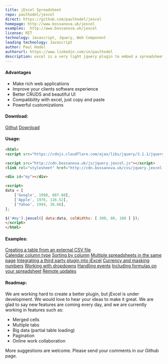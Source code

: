 ```yaml
---
title: jExcel Spreadsheet
repo: paulhodel/jexcel
direct: https://github.com/paulhodel/jexcel
homepage: http://www.bossanova.uk/jexcel
examples:  http://www.bossanova.uk/jexcel
license: MIT
technology: Javascript, Jquery, Web Component
leading technology: Javascript
author: Paul Hodel
authorurl: https://www.linkedin.com/in/paulhodel
description: excel is a very light jquery plugin to embed a spreadsheet, compatible with Excel, in your browser. You can load data straight to the table from a JS array, json or even a CSV file. You can copy and paste from or to Excel straight to jExcel. You can easily integrate with third party jquery plugins to create your own custom colums, custom editors, and others. And, it has a plenty of nice features such as key-value dropdown, CSV loading/exporting, multiple spreadsheets and much more. We have a large roadmap ahead and we are constantly improving, so don't forget to send us your ideas.
---
```

#### Advantages

* Make rich web applications
* Improve your clients software experience
* Better CRUDS and beautiful UI
* Compatibility with excel, just copy and paste
* Powerful customizations

#### Download:

[Githut](http://github.com/paulhodel/jexcel)
[Download](https://github.com/paulhodel/jexcel/archive/master.zip)

#### Usage:
```html
<html>
<script src="https://cdnjs.cloudflare.com/ajax/libs/jquery/3.1.1/jquery.min.js"></script>

<script src="http://cdn.bossanova.uk/js/jquery.jexcel.js"></script>
<link rel="stylesheet" href="http://cdn.bossanova.uk/css/jquery.jexcel.css" type="text/css" />

<div id="my"></div>

<script>
data = [
    ['Google', 1998, 807.80],
    ['Apple', 1976, 116.52],
    ['Yahoo', 1994, 38.66],
];

$('#my').jexcel({ data:data, colWidths: [ 300, 80, 100 ] });
</script>
</html>
```

#### Examples:

[Creating a table from an external CSV file](http://www.bossanova.uk/jexcel/creating-a-table-from-an-external-csv-file)   
[Calendar column type](/jexcel/using-a-calendar-column-type)
[Sorting by column](http://www.bossanova.uk/jexcel/reorder)
[Multiple spreadsheets in the same page](/jexcel/multiple-spreadsheets-in-the-same-page)
[Integrating a third party plugin into jExcel](http://www.bossanova.uk/jexcel/integrating-a-third-party-plugin-into-your-spreadsheet)
[Currency and masking numbers](http://www.bossanova.uk/jexcel/currency-and-masking-numbers)
[Working with dropdowns](http://www.bossanova.uk/jexcel/working-with-dropdowns)
[Handling events](http://www.bossanova.uk/jexcel/tracking-changes-on-the-spreadsheet)
[Including formulas on your spreadsheet](http://www.bossanova.uk/jexcel/including-formulas-on-your-spreadsheet)
[Remote updates](http://www.bossanova.uk/jexcel/remote-updates)

#### Roadmap:

We are working hard to create a better plugin, but jExcel is under development. We would love to hear your ideas to make it great. We are glad to say new features are coming every day, and we are currently working in features such as:

* Merged cells
* Multiple tabs
* Big data (partial table loading)
* Pagination
* Online work collaboration

More suggestions are welcome. Please send your comments in our Github page. 
